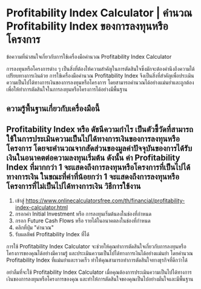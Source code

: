 Profitability Index Calculator | คำนวณ Profitability Index ของการลงทุนหรือโครงการ
=================================================================================

ข้อความที่น่าสนใจเกี่ยวกับการใช้เครื่องมือคำนวณ Profitability Index Calculator

การลงทุนหรือโครงการต่าง ๆ เป็นสิ่งที่ต้องให้ความสำคัญในการตัดสินใจซึ่งมักจะต้องคำนึงถึงความได้เปรียบทางการเงินด้วย การใช้เครื่องมือคำนวณ Profitability Index จึงเป็นสิ่งที่สำคัญเพื่อประเมินความเป็นไปได้ทางการเงินของการลงทุนหรือโครงการ โดยสามารถคำนวณได้อย่างแม่นยำและถูกต้อง เพื่อให้ทำการตัดสินใจในการลงทุนหรือโครงการได้อย่างมีพื้นฐาน

ความรู้พื้นฐานเกี่ยวกับเครื่องมือนี้
------------------------------------

Profitability Index หรือ ดัชนีความกำไร เป็นตัวชี้วัดที่สามารถใช้ในการประเมินความเป็นไปได้ทางการเงินของการลงทุนหรือโครงการ โดยจะคำนวณจากสัดส่วนของมูลค่าปัจจุบันของการได้รับเงินในอนาคตต่อความลงทุนเริ่มต้น ดังนั้น ค่า Profitability Index ที่มากกว่า 1 จะแสดงถึงการลงทุนหรือโครงการที่เป็นไปได้ทางการเงิน ในขณะที่ค่าที่น้อยกว่า 1 จะแสดงถึงการลงทุนหรือโครงการที่ไม่เป็นไปได้ทางการเงิน วิธีการใช้งาน
-------------

1. เข้าสู่ <https://www.onlinecalculatorsfree.com/th/financial/profitability-index-calculator.html>
2. กรอกค่า Initial Investment หรือ การลงทุนเริ่มต้นลงในช่องที่กำหนด
3. กรอก Future Cash Flows หรือ รายได้ในอนาคตลงในช่องที่กำหนด
4. คลิกที่ปุ่ม "คำนวณ"
5. รับผลลัพธ์ Profitability Index ที่ได้

การใช้ Profitability Index Calculator จะช่วยให้คุณทำการตัดสินใจเกี่ยวกับการลงทุนหรือโครงการของคุณได้อย่างมีความรู้ และประเมินความเป็นไปได้ทางการเงินได้อย่างแม่นยำ โดยคำนวณ Profitability Index ที่แม่นยำและรวดเร็ว ทำให้คุณสามารถทำการตัดสินใจทางธุรกิจที่ดีกว่าได้

อย่าลืมที่จะใช้ Profitability Index Calculator เมื่อคุณต้องการประเมินความเป็นไปได้ทางการเงินของการลงทุนหรือโครงการของคุณ และทำให้การตัดสินใจของคุณเป็นไปอย่างมั่นใจและมีพื้นฐาน